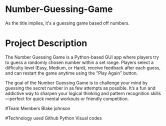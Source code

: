 # Number-Guessing-Game
As the title implies, it's a guessing game based off numbers.

# Project Description
The Number Guessing Game is a Python-based GUI app where players try to guess a randomly chosen number within a set range. Players select a difficulty level (Easy, Medium, or Hard), receive feedback after each guess, and can restart the game anytime using the "Play Again" button.

The goal of the Number Guessing Game is to challenge your mind by guessing the secret number in as few attempts as possible. It’s a fun and addictive way to sharpen your logical thinking and pattern recognition skills—perfect for quick mental workouts or friendly competition. 

#Team Members
Blake johnson

#Technology used
Github 
Python
Visual codes

